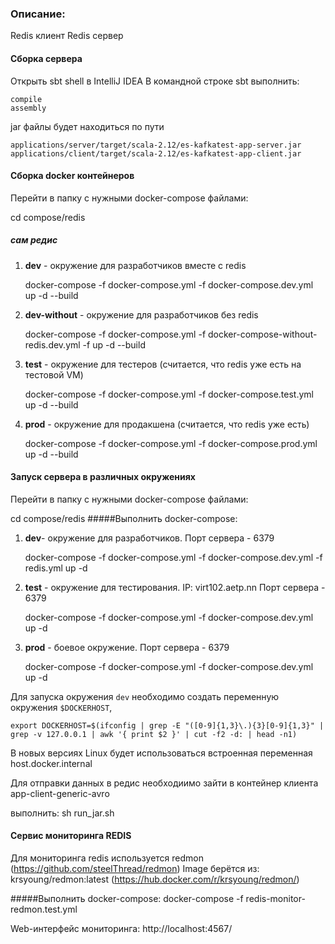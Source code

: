 ### Описание:
Redis клиент
Redis сервер

#### Сборка сервера
Открыть sbt shell в IntelliJ IDEA
В командной строке sbt выполнить:

    compile
    assembly

jar файлы будет находиться по пути 

    applications/server/target/scala-2.12/es-kafkatest-app-server.jar
    applications/client/target/scala-2.12/es-kafkatest-app-client.jar

#### Сборка docker контейнеров
   Перейти в папку с нужными docker-compose файлами:
   
   cd compose/redis
   ##### сам редис
   1. **dev** - окружение для разработчиков вместе с redis
   
        docker-compose -f docker-compose.yml -f docker-compose.dev.yml up -d --build
        
   2. **dev-without** - окружение для разработчиков без redis
        
        docker-compose -f docker-compose.yml -f docker-compose-without-redis.dev.yml -f up -d --build
   
   3. **test** - окружение для тестеров (считается, что redis уже есть на тестовой VM)
    
        docker-compose -f docker-compose.yml -f docker-compose.test.yml up -d --build
     
   4. **prod** - окружение для продакшена (считается, что redis уже есть)
    
        docker-compose -f docker-compose.yml -f docker-compose.prod.yml up -d --build

#### Запуск сервера в различных окружениях

   Перейти в папку с нужными docker-compose файлами:
   
   cd compose/redis
   #####Выполнить docker-compose:
   1. **dev**- окружение для разработчиков. Порт сервера - 6379
    
        docker-compose -f docker-compose.yml -f docker-compose.dev.yml -f  redis.yml up -d
    
   2. **test** - окружение для тестирования. IP: virt102.aetp.nn  Порт сервера - 6379
    
        docker-compose -f docker-compose.yml -f docker-compose.dev.yml up -d
    
   3. **prod** - боевое окружение. Порт сервера - 6379
    
        docker-compose -f docker-compose.yml -f docker-compose.dev.yml up -d
    

Для запуска окружения ```dev``` необходимо создать переменную окружения ```$DOCKERHOST```,

    export DOCKERHOST=$(ifconfig | grep -E "([0-9]{1,3}\.){3}[0-9]{1,3}" | grep -v 127.0.0.1 | awk '{ print $2 }' | cut -f2 -d: | head -n1)
В новых версиях Linux будет использоваться встроенная переменная host.docker.internal

Для отправки данных в редис необходиимо зайти в контейнер клиента app-client-generic-avro

выполнить: sh run_jar.sh
#### Сервис мониторинга REDIS
Для мониторинга redis используется redmon (https://github.com/steelThread/redmon)
Image берётся из: krsyoung/redmon:latest (https://hub.docker.com/r/krsyoung/redmon/)

#####Выполнить docker-compose:
   docker-compose -f redis-monitor-redmon.test.yml
   
   Web-интерфейс мониторинга: http://localhost:4567/
  
